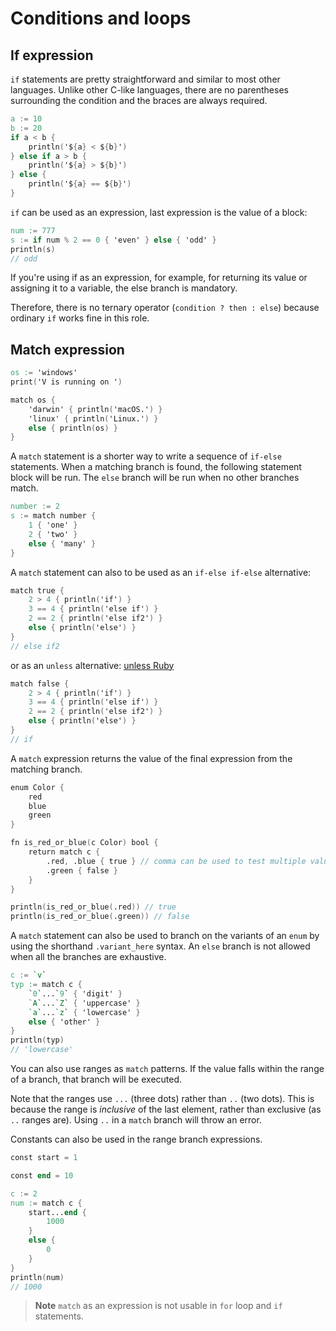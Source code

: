 # Conditions and loops

## If expression

`if` statements are pretty straightforward and similar to most other languages.
Unlike other C-like languages, there are no parentheses surrounding the condition and the braces are always required.

```v
a := 10
b := 20
if a < b {
	println('${a} < ${b}')
} else if a > b {
	println('${a} > ${b}')
} else {
	println('${a} == ${b}')
}
```

`if` can be used as an expression, last expression is the value of a block:

```v
num := 777
s := if num % 2 == 0 { 'even' } else { 'odd' }
println(s)
// odd
```

If you're using if as an expression, for example, for returning its value or assigning
it to a variable, the else branch is mandatory.

Therefore, there is no ternary operator (`condition ? then : else`) because ordinary `if` works fine in this role.

## Match expression

```v play
os := 'windows'
print('V is running on ')

match os {
	'darwin' { println('macOS.') }
	'linux' { println('Linux.') }
	else { println(os) }
}
```

A `match` statement is a shorter way to write a sequence of `if-else` statements.
When a matching branch is found, the following statement block will be run.
The `else` branch will be run when no other branches match.

```v play
number := 2
s := match number {
	1 { 'one' }
	2 { 'two' }
	else { 'many' }
}
```

A `match` statement can also to be used as an `if-else if-else` alternative:

```v play
match true {
	2 > 4 { println('if') }
	3 == 4 { println('else if') }
	2 == 2 { println('else if2') }
	else { println('else') }
}
// else if2
```

or as an `unless` alternative:
[unless Ruby](https://www.tutorialspoint.com/ruby/ruby_if_else.htm)

```v play
match false {
	2 > 4 { println('if') }
	3 == 4 { println('else if') }
	2 == 2 { println('else if2') }
	else { println('else') }
}
// if
```

A `match` expression returns the value of the final expression from the matching branch.

```v play
enum Color {
	red
	blue
	green
}

fn is_red_or_blue(c Color) bool {
	return match c {
		.red, .blue { true } // comma can be used to test multiple values
		.green { false }
	}
}

println(is_red_or_blue(.red)) // true
println(is_red_or_blue(.green)) // false
```

A `match` statement can also be used to branch on the variants of an `enum`
by using the shorthand `.variant_here` syntax.
An `else` branch is not allowed when all the branches are exhaustive.

```v play
c := `v`
typ := match c {
	`0`...`9` { 'digit' }
	`A`...`Z` { 'uppercase' }
	`a`...`z` { 'lowercase' }
	else { 'other' }
}
println(typ)
// 'lowercase'
```

You can also use ranges as `match` patterns.
If the value falls within the range of a branch, that branch will be executed.

Note that the ranges use `...` (three dots) rather than `..` (two dots).
This is because the range is *inclusive* of the last element, rather than exclusive
(as `..` ranges are).
Using `..` in a `match` branch will throw an error.

Constants can also be used in the range branch expressions.

```v
const start = 1

const end = 10

c := 2
num := match c {
	start...end {
		1000
	}
	else {
		0
	}
}
println(num)
// 1000
```

> **Note**
> `match` as an expression is not usable in `for` loop and `if` statements.
